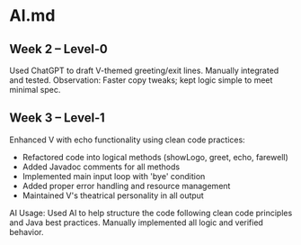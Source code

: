 # AI.md
## Week 2 – Level‑0
Used ChatGPT to draft V-themed greeting/exit lines. Manually integrated and tested.
Observation: Faster copy tweaks; kept logic simple to meet minimal spec.

## Week 3 – Level‑1
Enhanced V with echo functionality using clean code practices:
- Refactored code into logical methods (showLogo, greet, echo, farewell)
- Added Javadoc comments for all methods
- Implemented main input loop with 'bye' condition
- Added proper error handling and resource management
- Maintained V's theatrical personality in all output

AI Usage: Used AI to help structure the code following clean code principles and Java best practices. Manually implemented all logic and verified behavior.

